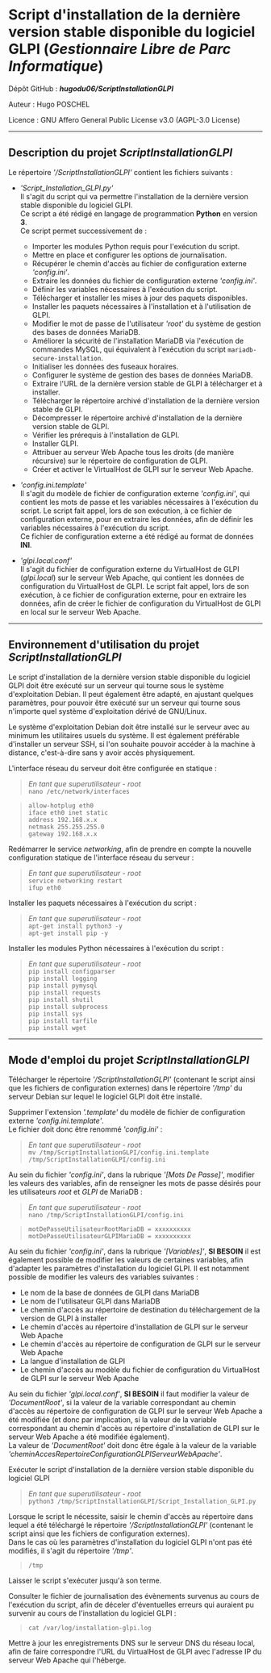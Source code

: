 # Script d'installation de la dernière version stable disponible du logiciel GLPI (*Gestionnaire Libre de Parc Informatique*)

Dépôt GitHub : ***hugodu06/ScriptInstallationGLPI***

Auteur : Hugo POSCHEL

Licence : GNU Affero General Public License v3.0 (AGPL-3.0 License)

----------

## Description du projet *ScriptInstallationGLPI*

Le répertoire *'/ScriptInstallationGLPI'* contient les fichiers suivants :

- *'Script_Installation_GLPI.py'*  
Il s'agit du script qui va permettre l'installation de la dernière version stable disponible du logiciel GLPI.  
Ce script a été rédigé en langage de programmation **Python** en version **3**.  
Ce script permet successivement de :

    - Importer les modules Python requis pour l'exécution du script.
    - Mettre en place et configurer les options de journalisation.
    - Récupérer le chemin d'accès au fichier de configuration externe *'config.ini'*.
    - Extraire les données du fichier de configuration externe *'config.ini'*.
    - Définir les variables nécessaires à l'exécution du script.
    - Télécharger et installer les mises à jour des paquets disponibles.
    - Installer les paquets nécessaires à l'installation et à l'utilisation de GLPI.
    - Modifier le mot de passe de l'utilisateur *'root'* du système de gestion des bases de données MariaDB.
    - Améliorer la sécurité de l'installation MariaDB via l'exécution de commandes MySQL, qui équivalent à l'exécution du script `mariadb-secure-installation`.
    - Initialiser les données des fuseaux horaires.
    - Configurer le système de gestion des bases de données MariaDB.
    - Extraire l'URL de la dernière version stable de GLPI à télécharger et à installer.
    - Télécharger le répertoire archivé d'installation de la dernière version stable de GLPI.
    - Décompresser le répertoire archivé d'installation de la dernière version stable de GLPI.
    - Vérifier les prérequis à l'installation de GLPI.
    - Installer GLPI.
    - Attribuer au serveur Web Apache tous les droits (de manière récursive) sur le répertoire de configuration de GLPI.
    - Créer et activer le VirtualHost de GLPI sur le serveur Web Apache.

- *'config.ini.template'*  
Il s'agit du modèle de fichier de configuration externe *'config.ini'*, qui contient les mots de passe et les variables nécessaires à l'exécution du script. Le script fait appel, lors de son exécution, à ce fichier de configuration externe, pour en extraire les données, afin de définir les variables nécessaires à l'exécution du script.  
Ce fichier de configuration externe a été rédigé au format de données **INI**.

- *'glpi.local.conf'*  
Il s'agit du fichier de configuration externe du VirtualHost de GLPI (*glpi.local*) sur le serveur Web Apache, qui contient les données de configuration du VirtualHost de GLPI. Le script fait appel, lors de son exécution, à ce fichier de configuration externe, pour en extraire les données, afin de créer le fichier de configuration du VirtualHost de GLPI en local sur le serveur Web Apache.

----------

## Environnement d'utilisation du projet *ScriptInstallationGLPI*

Le script d'installation de la dernière version stable disponible du logiciel GLPI doit être exécuté sur un serveur qui tourne sous le système d'exploitation Debian. Il peut également être adapté, en ajustant quelques paramètres, pour pouvoir être exécuté sur un serveur qui tourne sous n'importe quel système d'exploitation dérivé de GNU/Linux.

Le système d'exploitation Debian doit être installé sur le serveur avec au minimum les utilitaires usuels du système. Il est également préférable d'installer un serveur SSH, si l'on souhaite pouvoir accéder à la machine à distance, c'est-à-dire sans y avoir accès physiquement.

L'interface réseau du serveur doit être configurée en statique :

> *En tant que superutilisateur - root*  
> `nano /etc/network/interfaces`

> `allow-hotplug eth0`  
> `iface eth0 inet static`  
> `address 192.168.x.x`  
> `netmask 255.255.255.0`  
> `gateway 192.168.x.x`

Redémarrer le service *networking*, afin de prendre en compte la nouvelle configuration statique de l'interface réseau du serveur :

> *En tant que superutilisateur - root*  
> `service networking restart`  
> `ifup eth0`

Installer les paquets nécessaires à l'exécution du script :

> *En tant que superutilisateur - root*  
> `apt-get install python3 -y`  
> `apt-get install pip -y`

Installer les modules Python nécessaires à l'exécution du script :

> *En tant que superutilisateur - root*  
> `pip install configparser`  
> `pip install logging`  
> `pip install pymysql`  
> `pip install requests`  
> `pip install shutil`  
> `pip install subprocess`  
> `pip install sys`  
> `pip install tarfile`  
> `pip install wget`

----------

## Mode d'emploi du projet *ScriptInstallationGLPI*

Télécharger le répertoire *'/ScriptInstallationGLPI'* (contenant le script ainsi que les fichiers de configuration externes) dans le répertoire *'/tmp'* du serveur Debian sur lequel le logiciel GLPI doit être installé.

Supprimer l'extension *'.template'* du modèle de fichier de configuration externe *'config.ini.template'*.  
Le fichier doit donc être renommé *'config.ini'* :

> *En tant que superutilisateur - root*  
> `mv /tmp/ScriptInstallationGLPI/config.ini.template /tmp/ScriptInstallationGLPI/config.ini`

Au sein du fichier *'config.ini'*, dans la rubrique *'[Mots De Passe]'*, modifier les valeurs des variables, afin de renseigner les mots de passe désirés pour les utilisateurs *root* et *GLPI* de MariaDB :

> *En tant que superutilisateur - root*  
> `nano /tmp/ScriptInstallationGLPI/config.ini`

> `motDePasseUtilisateurRootMariaDB = xxxxxxxxxx`  
> `motDePasseUtilisateurGLPIMariaDB = xxxxxxxxxx`

Au sein du fichier *'config.ini'*, dans la rubrique *'[Variables]'*, **SI BESOIN** il est également possible de modifier les valeurs de certaines variables, afin d'adapter les paramètres d'installation du logiciel GLPI. Il est notamment possible de modifier les valeurs des variables suivantes :

- Le nom de la base de données de GLPI dans MariaDB
- Le nom de l'utilisateur GLPI dans MariaDB
- Le chemin d'accès au répertoire de destination du téléchargement de la version de GLPI à installer
- Le chemin d'accès au répertoire d'installation de GLPI sur le serveur Web Apache
- Le chemin d'accès au répertoire de configuration de GLPI sur le serveur Web Apache
- La langue d'installation de GLPI
- Le chemin d'accès au modèle du fichier de configuration du VirtualHost de GLPI sur le serveur Web Apache

Au sein du fichier *'glpi.local.conf'*, **SI BESOIN** il faut modifier la valeur de *'DocumentRoot'*, si la valeur de la variable correspondant au chemin d'accès au répertoire de configuration de GLPI sur le serveur Web Apache a été modifiée (et donc par implication, si la valeur de la variable correspondant au chemin d'accès au répertoire d'installation de GLPI sur le serveur Web Apache a été modifiée également).  
La valeur de *'DocumentRoot'* doit donc être égale à la valeur de la variable *'cheminAccesRepertoireConfigurationGLPIServeurWebApache'*.

Exécuter le script d'installation de la dernière version stable disponible du logiciel GLPI

> *En tant que superutilisateur - root*  
> `python3 /tmp/ScriptInstallationGLPI/Script_Installation_GLPI.py`

Lorsque le script le nécessite, saisir le chemin d'accès au répertoire dans lequel a été téléchargé le répertoire *'/ScriptInstallationGLPI'* (contenant le script ainsi que les fichiers de configuration externes).  
Dans le cas où les paramètres d'installation du logiciel GLPI n'ont pas été modifiés, il s'agit du répertoire *'/tmp'*.

> `/tmp`

Laisser le script s'exécuter jusqu'à son terme.

Consulter le fichier de journalisation des évènements survenus au cours de l'exécution du script, afin de déceler d'éventuelles erreurs qui auraient pu survenir au cours de l'installation du logiciel GLPI :

> `cat /var/log/installation-glpi.log`

Mettre à jour les enregistrements DNS sur le serveur DNS du réseau local, afin de faire correspondre l'URL du VirtualHost de GLPI avec l'adresse IP du serveur Web Apache qui l'héberge.